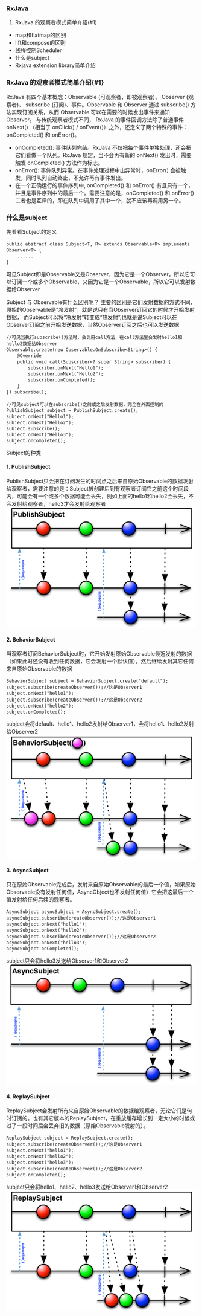 ### RxJava
1. RxJava 的观察者模式简单介绍(#1)
*  map和flatmap的区别
*  lift和compose的区别
*  线程控制Scheduler
*  什么是subject
*  Rxjava extension library简单介绍

### RxJava 的观察者模式简单介绍{#1}
RxJava 有四个基本概念：Observable (可观察者，即被观察者)、 Observer (观察者)、 subscribe (订阅)、事件。Observable 和 Observer 通过 subscribe() 方法实现订阅关系，从而 Observable 可以在需要的时候发出事件来通知 Observer。
与传统观察者模式不同， RxJava 的事件回调方法除了普通事件 onNext() （相当于 onClick() / onEvent()）之外，还定义了两个特殊的事件：onCompleted() 和 onError()。
* onCompleted(): 事件队列完结。RxJava 不仅把每个事件单独处理，还会把它们看做一个队列。RxJava 规定，当不会再有新的 onNext() 发出时，需要触发 onCompleted() 方法作为标志。
* onError(): 事件队列异常。在事件处理过程中出异常时，onError() 会被触发，同时队列自动终止，不允许再有事件发出。
* 在一个正确运行的事件序列中, onCompleted() 和 onError() 有且只有一个，并且是事件序列中的最后一个。需要注意的是，onCompleted() 和 onError() 二者也是互斥的，即在队列中调用了其中一个，就不应该再调用另一个。


### 什么是subject
先看看Subject的定义
```
public abstract class Subject<T, R> extends Observable<R> implements Observer<T> {
    ......
}
```
可见Subject即是Observable又是Observer，因为它是一个Observer，所以它可以订阅一个或多个Observable，又因为它是一个Observable，所以它可以发射数据给Observer

Subject 与 Observable有什么区别呢？
主要的区别是它们发射数据的方式不同，原始的Observable是“冷发射”，就是说只有当Observer订阅它的时候才开始发射数据，
而Subject可以将“冷发射”转变成“热发射”,也就是说Subject可以在Observer订阅之前开始发送数据，当然Observer订阅之后也可以发送数据

```
//可见当执行subscribe()方法时，会调用call方法，在call方法里会发射hello1和hello2数据给Observer
Observable.create(new Observable.OnSubscribe<String>() {
    @Override
    public void call(Subscriber<? super String> subscriber) {
        subscriber.onNext("Hello1");
        subscriber.onNext("Hello2");
        subscriber.onCompleted();
    }
}).subscribe();

//可见subject可以在subscribe()之前或之后发射数据，完全在外面控制的
PublishSubject subject = PublishSubject.create();
subject.onNext("Hello1");
subject.onNext("Hello2");
subject.subscribe();
subject.onNext("Hello3");
subject.onCompleted();
```

Subject的种类

#### 1. PublishSubject

PublishSubject只会把在订阅发生的时间点之后来自原始Observable的数据发射给观察者，需要注意的是：Subject被创建后到有观察者订阅它之前这个时间段内，可能会有一个或多个数据可能会丢失，例如上面的hello1和hello2会丢失，不会发射给观察者，hello3才会发射给观察者
![](images/S.PublishSubject.png)

#### 2. BehaviorSubject

当观察者订阅BehaviorSubject时，它开始发射原始Observable最近发射的数据（如果此时还没有收到任何数据，它会发射一个默认值），然后继续发射其它任何来自原始Observable的数据
```
BehaviorSubject subject = BehaviorSubject.create("default");
subject.subscribe(createObserver());//这是Observer1
subject.onNext("hello1");
subject.subscribe(createObserver());//这是Observer2
subject.onNext("hello2");
subject.onCompleted();
```
subject会将default、hello1、hello2发射给Observer1，会将hello1、hello2发射给Observer2
![](images/S.BehaviorSubject.png)

#### 3. AsyncSubject

只在原始Observable完成后，发射来自原始Observable的最后一个值，如果原始Observable没有发射任何值，AsyncObject也不发射任何值）它会把这最后一个值发射给任何后续的观察者。
```
AsyncSubject asyncSubject = AsyncSubject.create();
asyncSubject.subscribe(createObserver());//这是Observer1
asyncSubject.onNext("hello1");
asyncSubject.onNext("hello2");
asyncSubject.subscribe(createObserver());//这是Observer2
asyncSubject.onNext("hello3");
asyncSubject.onCompleted();
```
subject只会将hello3发送给Observer1和Observer2
![](images/S.AsyncSubject.png)

#### 4. ReplaySubject

ReplaySubject会发射所有来自原始Observable的数据给观察者，无论它们是何时订阅的。也有其它版本的ReplaySubject，在重放缓存增长到一定大小的时候或过了一段时间后会丢弃旧的数据（原始Observable发射的）。
```
ReplaySubject subject = ReplaySubject.create();
subject.subscribe(createObserver());//这是Observer1
subject.onNext("hello1");
subject.onNext("hello2");
subject.onNext("hello3");
subject.subscribe(createObserver());//这是Observer2
subject.onCompleted();
```
subject只会将hello1、hello2、hello3发送给Observer1和Observer2
![](images/S.ReplaySubject.png)




